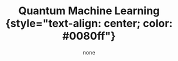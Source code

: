 ---
title: '#### Quantum Machine Learning {style="text-align: center; color: #0080ff"}'
date: none
type: landing
tags:
  - QML
# Your landing page sections - add as many different content blocks as you like

sections:
  - block: markdown
    id: QT
    content:
      title: '## Quantum Machine Learning (QML)'
      subtitle: 
      text: Add any **markdown** formatted content here - text, images, videos, galleries - and even HTML code!
    design:
      columns: 2
      
  - block: markdown
    id: section-2
    content:
      title: Section 2
      subtitle: A subtitle
      text: Add your Section 2 content here...
    design:
      columns: 1
---